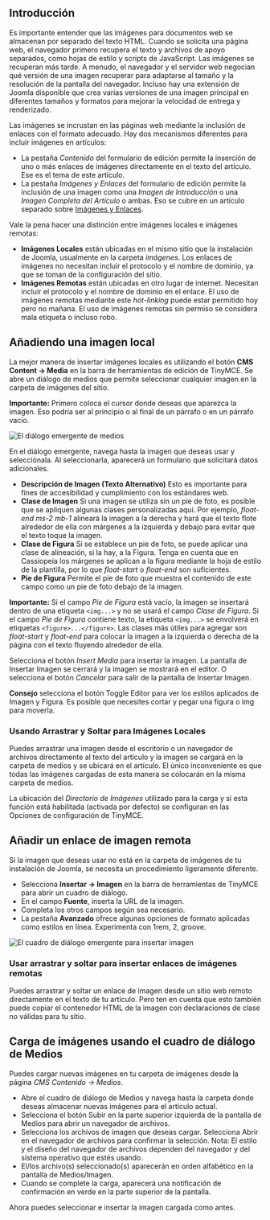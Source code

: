 <!-- Filename: Adding_an_image_to_an_article / Display title: Artículo: Edición - Imágenes -->

## Introducción

Es importante entender que las imágenes para documentos web se almacenan por separado del texto HTML. Cuando se solicita una página web, el navegador primero recupera el texto y archivos de apoyo separados, como hojas de estilo y scripts de JavaScript. Las imágenes se recuperan más tarde. A menudo, el navegador y el servidor web negocian qué versión de una imagen recuperar para adaptarse al tamaño y la resolución de la pantalla del navegador. Incluso hay una extensión de Joomla disponible que crea varias versiones de una imagen principal en diferentes tamaños y formatos para mejorar la velocidad de entrega y renderizado.

Las imágenes se incrustan en las páginas web mediante la inclusión de enlaces con el formato adecuado. Hay dos mecanismos diferentes para incluir imágenes en artículos:

- La pestaña *Contenido* del formulario de edición permite la inserción de uno o más enlaces de imágenes directamente en el texto del artículo. Ese es el tema de este artículo.
- La pestaña *Imágenes y Enlaces* del formulario de edición permite la inclusión de una imagen como una *Imagen de Introducción* o una *Imagen Completa del Artículo* o ambas. Eso se cubre en un artículo separado sobre [Imágenes y Enlaces](jdocmanual?article=user/articles/article-images-and-links).

Vale la pena hacer una distinción entre imágenes locales e imágenes remotas:

- **Imágenes Locales** están ubicadas en el mismo sitio que la instalación de Joomla, usualmente en la carpeta *imágenes*. Los enlaces de imágenes no necesitan incluir el protocolo y el nombre de dominio, ya que se toman de la configuración del sitio.
- **Imágenes Remotas** están ubicadas en otro lugar de internet. Necesitan incluir el protocolo y el nombre de dominio en el enlace. El uso de imágenes remotas mediante este *hot-linking* puede estar permitido hoy pero no mañana. El uso de imágenes remotas sin permiso se considera mala etiqueta o incluso robo.

## Añadiendo una imagen local

La mejor manera de insertar imágenes locales es utilizando el botón **CMS Content → Media** en la barra de herramientas de edición de TinyMCE. Se abre un diálogo de medios que permite seleccionar cualquier imagen en la carpeta de imágenes del sitio.

**Importante:** Primero coloca el cursor donde deseas que aparezca la imagen. Eso podría ser al principio o al final de un párrafo o en un párrafo vacío.

![El diálogo emergente de medios](../../../en/images/articles/articles-edit-images-media.png)

En el diálogo emergente, navega hasta la imagen que deseas usar y selecciónala. Al seleccionarla, aparecerá un formulario que solicitará datos adicionales.

- **Descripción de Imagen (Texto Alternativo)** Esto es importante para fines de accesibilidad y cumplimiento con los estándares web.
- **Clase de Imagen** Si una imagen se utiliza sin un pie de foto, es posible que se apliquen algunas clases personalizadas aquí. Por ejemplo, *float-end ms-2 mb-1* alineará la imagen a la derecha y hará que el texto flote alrededor de ella con márgenes a la izquierda y debajo para evitar que el texto toque la imagen.
- **Clase de Figura** Si se establece un pie de foto, se puede aplicar una clase de alineación, si la hay, a la Figura. Tenga en cuenta que en Cassiopeia los márgenes se aplican a la figura mediante la hoja de estilo de la plantilla, por lo que *float-start* o *float-end* son suficientes.
- **Pie de Figura** Permite el pie de foto que muestra el contenido de este campo como un pie de foto debajo de la imagen.

**Importante:** Si el campo *Pie de Figura* está vacío, la imagen se insertará dentro de una etiqueta `<img...>` y no se usará el campo *Clase de Figura*. Si el campo *Pie de Figura* contiene texto, la etiqueta `<img...>` se envolverá en etiquetas `<figure>...</figure>`. Las clases más útiles para agregar son *float-start* y *float-end* para colocar la imagen a la izquierda o derecha de la página con el texto fluyendo alrededor de ella.

Selecciona el botón *Insert Media* para insertar la imagen. La pantalla de Insertar Imagen se cerrará y la imagen se mostrará en el editor. O selecciona el botón *Cancelar* para salir de la pantalla de Insertar Imagen.

**Consejo** selecciona el botón Toggle Editor para ver los estilos aplicados de Imagen y Figura. Es posible que necesites cortar y pegar una figura o img para moverla.

### Usando Arrastrar y Soltar para Imágenes Locales

Puedes arrastrar una imagen desde el escritorio o un navegador de archivos directamente al texto del artículo y la imagen se cargará en la carpeta de medios y se ubicará en el artículo. El único inconveniente es que todas las imágenes cargadas de esta manera se colocarán en la misma carpeta de medios.

La ubicación del *Directorio de Imágenes* utilizado para la carga y si esta función está habilitada (activada por defecto) se configuran en las Opciones de configuración de TinyMCE.

## Añadir un enlace de imagen remota

Si la imagen que deseas usar no está en la carpeta de imágenes de tu instalación de Joomla, se necesita un procedimiento ligeramente diferente.

- Selecciona **Insertar → Imagen** en la barra de herramientas de TinyMCE para abrir un cuadro de diálogo.
- En el campo **Fuente**, inserta la URL de la imagen.
- Completa los otros campos según sea necesario.
- La pestaña **Avanzado** ofrece algunas opciones de formato aplicadas como estilos en línea. Experimenta con 1rem, 2, groove.

![El cuadro de diálogo emergente para insertar imagen](../../../en/images/articles/articles-edit-images-external-image.png)

### Usar arrastrar y soltar para insertar enlaces de imágenes remotas

Puedes arrastrar y soltar un enlace de imagen desde un sitio web remoto directamente en el texto de tu artículo. Pero ten en cuenta que esto también puede copiar el contenedor HTML de la imagen con declaraciones de clase no válidas para tu sitio.

## Carga de imágenes usando el cuadro de diálogo de Medios

Puedes cargar nuevas imágenes en tu carpeta de imágenes desde la página *CMS Contenido -> Medios*.

- Abre el cuadro de diálogo de Medios y navega hasta la carpeta donde deseas almacenar nuevas imágenes para el artículo actual.
- Selecciona el botón Subir en la parte superior izquierda de la pantalla de Medios para abrir un navegador de archivos.
- Selecciona los archivos de imagen que deseas cargar. Selecciona Abrir en el navegador de archivos para confirmar la selección. Nota: El estilo y el diseño del navegador de archivos dependen del navegador y del sistema operativo que estés usando.
- El/los archivo(s) seleccionado(s) aparecerán en orden alfabético en la pantalla de Medios/Imagen.
- Cuando se complete la carga, aparecerá una notificación de confirmación en verde en la parte superior de la pantalla.

Ahora puedes seleccionar e insertar la imagen cargada como antes.

